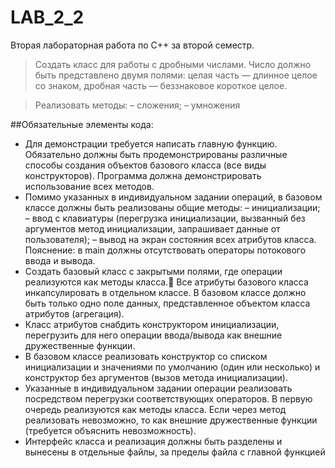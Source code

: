 # LAB_2_2
Вторая лабораторная работа по С++ за второй семестр.

>Создать класс для работы с дробными числами. Число должно быть
представлено двумя полями: целая часть — длинное целое со знаком, дробная
часть — беззнаковое короткое целое. 

>Реализовать методы:
– сложения;
– умножения

##Обязательные элементы кода:
* Для демонстрации требуется написать главную функцию. Обязательно
должны быть продемонстрированы различные способы создания объектов
базового класса (все виды конструкторов). Программа должна демонстрировать
использование всех методов.
* Помимо указанных в индивидуальном задании операций, в базовом классе
должны быть реализованы общие методы:
– инициализации;
– ввод с клавиатуры (перегрузка инициализации, вызванный без аргументов
метод инициализации, запрашивает данные от пользователя);
– вывод на экран состояния всех атрибутов класса.
Пояснение: в main должны отсутствовать операторы потокового ввода и
вывода.
* Создать базовый класс с закрытыми полями, где операции реализуются как
методы класса. Все атрибуты базового класса инкапсулировать в отдельном классе. В
базовом классе должно быть только одно поле данных, представленное объектом
класса атрибутов (агрегация).
* Класс атрибутов снабдить конструктором инициализации, перегрузить для
него операции ввода/вывода как внешние дружественные функции.
* В базовом классе реализовать конструктор со списком инициализации и
значениями по умолчанию (один или несколько) и конструктор без аргументов
(вызов метода инициализации).
* Указанные в индивидуальном задании операции реализовать посредством
перегрузки соответствующих операторов. В первую очередь реализуются как
методы класса. Если через метод реализовать невозможно, то как внешние
дружественные функции (требуется объяснить невозможность).
* Интерфейс класса и реализация должны быть разделены и вынесены в
отдельные файлы, за пределы файла с главной функцией



